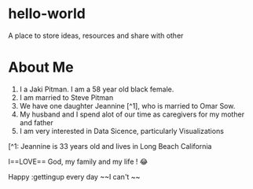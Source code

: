 # hello-world
A place to store ideas, resources and share with other
# **About Me**
1. I a Jaki Pitman. I am a 58 year old black female.
2. I am married to Steve Pitman
3. We have one daughter Jeannine [^1], who is married to Omar Sow.
4. My husband and I spend alot of our time as caregivers for my mother and father
5. I am very interested in Data Sicence, particularly Visualizations

[^1: Jeannine is 33 years old and lives in Long Beach California

I==LOVE== God, my family and my life ! :joy:

Happy
:gettingup every day 
~~I can't ~~
